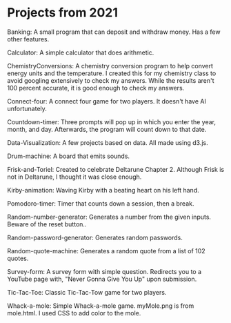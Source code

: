 # Projects from 2021

Banking: A small program that can deposit and withdraw money. Has a few other features.

Calculator: A simple calculator that does arithmetic.

ChemistryConversions: A chemistry conversion program to help convert energy units and the temperature. I created this for my chemistry class to avoid googling extensively to check my answers. While the results aren't 100 percent accurate, it is good enough to check my answers.

Connect-four: A connect four game for two players. It doesn't have AI unfortunately.

Countdown-timer: Three prompts will pop up in which you enter the year, month, and day. Afterwards, the program will count down to that date.

Data-Visualization: A few projects based on data. All made using d3.js.

Drum-machine: A board that emits sounds.

Frisk-and-Toriel: Created to celebrate Deltarune Chapter 2. Although Frisk is not in Deltarune, I thought it was close enough.

Kirby-animation: Waving Kirby with a beating heart on his left hand.

Pomodoro-timer: Timer that counts down a session, then a break.

Random-number-generator: Generates a number from the given inputs. Beware of the reset button..

Random-password-generator: Generates random passwords.

Random-quote-machine: Generates a random quote from a list of 102 quotes.

Survey-form: A survey form with simple question. Redirects you to a YouTube page with, "Never Gonna Give You Up" upon submission.

Tic-Tac-Toe: Classic Tic-Tac-Tow game for two players.

Whack-a-mole: Simple Whack-a-mole game. myMole.png is from mole.html. I used CSS to add color to the mole.
